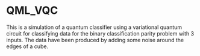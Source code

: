 # QML_VQC

This is a simulation of a quantum classifier using a variational quantum circuit for classifying
data for the binary classification parity problem with 3 inputs. The data have been produced by adding some noise around the edges of a cube.
